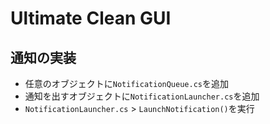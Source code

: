 # Ultimate Clean GUI

## 通知の実装

- 任意のオブジェクトに`NotificationQueue.cs`を追加
- 通知を出すオブジェクトに`NotificationLauncher.cs`を追加
- `NotificationLauncher.cs` > `LaunchNotification()`を実行
